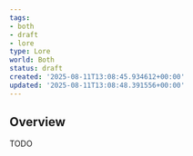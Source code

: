 ```yaml
---
tags:
- both
- draft
- lore
type: Lore
world: Both
status: draft
created: '2025-08-11T13:08:45.934612+00:00'
updated: '2025-08-11T13:08:48.391556+00:00'
---
```



## Overview

TODO
